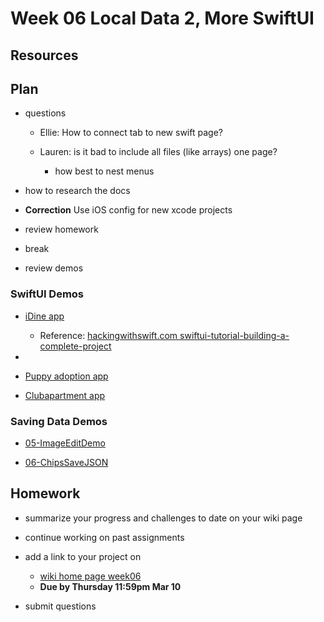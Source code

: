 # Week 06 Local Data 2, More SwiftUI

## Resources

## Plan

- questions

  - Ellie: How to connect tab to new swift page?

  - Lauren: is it bad to include all files (like arrays) one page?
    - how best to nest menus

- how to research the docs

- **Correction** Use iOS config for new xcode projects

- review homework

- break

- review demos

### SwiftUI Demos

- [iDine app](https://github.com/twostraws/iDine)

  - Reference: [hackingwithswift.com swiftui-tutorial-building-a-complete-project](https://www.hackingwithswift.com/quick-start/swiftui/swiftui-tutorial-building-a-complete-project)

-
- [Puppy adoption app](https://github.com/sameersyd/Wiggles-iOS)

- [Clubapartment app](https://github.com/FranckNdame/swiftui.builds)

### Saving Data Demos

- [05-ImageEditDemo](https://github.com/mobilelabclass-itp/05-ImageEditDemo)

- [06-ChipsSaveJSON](https://github.com/mobilelabclass-itp/06-ChipsSaveJSON)

## Homework

- summarize your progress and challenges to date on your wiki page

- continue working on past assignments

- add a link to your project on

  - [wiki home page week06](https://github.com/mobilelabclass-itp/content/wiki#week-06-homework)
  - **Due by Thursday 11:59pm Mar 10**

- submit questions
